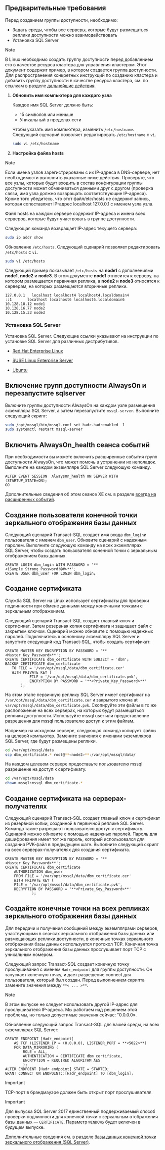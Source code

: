 ## <a name="prerequisites"></a>Предварительные требования

Перед созданием группы доступности, необходимо:

- Задать среды, чтобы все серверы, которые будут размещаться реплики доступности можно взаимодействовать
- Установка SQL Server

>[!NOTE]
>В Linux необходимо создать группу доступности перед добавлением его в качестве ресурса кластера для управления кластером. Этот документ содержит пример, в котором создается группа доступности. Для распространения конкретных инструкций по созданию кластера и добавить группу доступности в качестве ресурса кластера, см. по ссылкам в разделе [дальнейшие действия](#next-steps).

1. **Обновить имя компьютера для каждого узла**

   Каждое имя SQL Server должно быть:
   
   - 15 символов или меньше
   - Уникальный в пределах сети
   
   Чтобы указать имя компьютера, изменить `/etc/hostname`. Следующий сценарий позволяет редактировать `/etc/hostname` с `vi`.

   ```bash
   sudo vi /etc/hostname
   ```

1. **Настройка файла hosts**

>[!NOTE]
>Если имена узлов зарегистрированы с их IP-адреса в DNS-сервере, нет необходимости выполнить указанные ниже действия. Проверьте, что все узлы, которые будут входить в состав конфигурации группы доступности может обмениваться данными друг с другом (проверка связи, имя узла должно возвращать соответствующие IP-адреса). Кроме того убедитесь, что этот файл/etc/hosts не содержит запись, которая сопоставляет IP-адрес localhost 127.0.0.1 с именем узла узла.


   Файл hosts на каждом сервере содержит IP-адреса и имена всех серверов, которые будут участвовать в группе доступности. 

   Следующая команда возвращает IP-адрес текущего сервера:

   ```bash
   sudo ip addr show
   ```

   Обновление `/etc/hosts`. Следующий сценарий позволяет редактировать `/etc/hosts` с `vi`.

   ```bash
   sudo vi /etc/hosts
   ```

   Следующий пример показывает `/etc/hosts` на **node1** с дополнениями **node1**, **node2** и **node3**. В этом документе **node1** относится к серверу, на котором размещается первичная реплика, а **node2** и **node3** относятся к серверам, на которых размещаются вторичные реплики.


   ```
   127.0.0.1   localhost localhost4 localhost4.localdomain4
   ::1       localhost localhost6 localhost6.localdomain6
   10.128.18.12 node1
   10.128.16.77 node2
   10.128.15.33 node3
   ```

### <a name="install-sql-server"></a>Установка SQL Server

Установка SQL Server. Следующие ссылки указывают на инструкции по установке SQL Server для различных дистрибутивов. 

- [Red Hat Enterprise Linux](../linux/quickstart-install-connect-red-hat.md)

- [SUSE Linux Enterprise Server](../linux/quickstart-install-connect-suse.md)

- [Ubuntu](../linux/quickstart-install-connect-ubuntu.md)

## <a name="enable-always-on-availability-groups-and-restart-sqlserver"></a>Включение групп доступности AlwaysOn и перезапустите sqlserver

Включите группы доступности AlwaysOn на каждом узле размещения экземпляра SQL Server, а затем перезапустите `mssql-server`.  Выполните следующий скрипт:

```bash
sudo /opt/mssql/bin/mssql-conf set hadr.hadrenabled  1
sudo systemctl restart mssql-server
```

##  <a name="enable-alwaysonhealth-event-session"></a>Включить AlwaysOn_health сеанса событий 

При необходимости вы можете включить расширенные события групп доступности AlwaysOn, что может помочь в устранении их неполадок. Выполните на каждом экземпляре SQL Server следующую команду. 

```Transact-SQL
ALTER EVENT SESSION  AlwaysOn_health ON SERVER WITH (STARTUP_STATE=ON);
GO
```

Дополнительные сведения об этом сеансе XE см. в разделе [всегда на расширенных событий](http://msdn.microsoft.com/library/dn135324.aspx).

## <a name="create-db-mirroring-endpoint-user"></a>Создание пользователя конечной точки зеркального отображения базы данных

Следующий сценарий Transact-SQL создает имя входа `dbm_login`и пользователя с именем `dbm_user`. Обновите сценарий с надежным паролем. Выполните следующую команду на всех экземплярах SQL Server, чтобы создать пользователя конечной точки с зеркальным отображением базы данных.

```Transact-SQL
CREATE LOGIN dbm_login WITH PASSWORD = '**<1Sample_Strong_Password!@#>**';
CREATE USER dbm_user FOR LOGIN dbm_login;
```

## <a name="create-a-certificate"></a>Создание сертификата

Служба SQL Server на Linux использует сертификаты для проверки подлинности при обмене данными между конечными точками с зеркальным отображением. 

Следующий сценарий Transact-SQL создает главный ключ и сертификат. Затем резервная копия сертификата и защищает файл с закрытым ключом. Сценарий можно обновите с помощью надежных паролей. Подключитесь к основному экземпляру SQL Server и запустите следующий код Transact-SQL, чтобы создать сертификат:

```Transact-SQL
CREATE MASTER KEY ENCRYPTION BY PASSWORD = '**<Master_Key_Password>**';
CREATE CERTIFICATE dbm_certificate WITH SUBJECT = 'dbm';
BACKUP CERTIFICATE dbm_certificate
   TO FILE = '/var/opt/mssql/data/dbm_certificate.cer'
   WITH PRIVATE KEY (
           FILE = '/var/opt/mssql/data/dbm_certificate.pvk',
           ENCRYPTION BY PASSWORD = '**<Private_Key_Password>**'
       );
```

На этом этапе первичную реплику SQL Server имеет сертификат на `/var/opt/mssql/data/dbm_certificate.cer` и закрытого ключа at `var/opt/mssql/data/dbm_certificate.pvk`. Скопируйте эти файлы в то же расположение на всех серверах, на которых будут размещаться реплики доступности. Используйте mssql user или предоставление разрешения для mssql пользователю доступ к этим файлам. 

Например на исходном сервере, следующая команда копирует файлы на целевой компьютер. Замените  **<node2>**  значения с именами экземпляров SQL Server, где будут размещены реплики. 

```bash
cd /var/opt/mssql/data
scp dbm_certificate.* root@**<node2>**:/var/opt/mssql/data/
```

На каждом целевом сервере предоставьте пользователю mssql разрешение на доступ к сертификату.

```bash
cd /var/opt/mssql/data
chown mssql:mssql dbm_certificate.*
```

## <a name="create-the-certificate-on-secondary-servers"></a>Создание сертификата на серверах-получателях

Следующий сценарий Transact-SQL создает главный ключ и сертификат из резервной копии, созданной в первичной реплике SQL Server. Команда также разрешают пользователю доступ к сертификату. Сценарий можно обновите с помощью надежных паролей. Пароль для дешифрования имеет тот же пароль, который использовался для создания PVK-файл в предыдущем шаге. Выполните следующий скрипт на всех серверах-получателях для создания сертификата.

```Transact-SQL
CREATE MASTER KEY ENCRYPTION BY PASSWORD = '**<Master_Key_Password>**';
CREATE CERTIFICATE dbm_certificate   
    AUTHORIZATION dbm_user
    FROM FILE = '/var/opt/mssql/data/dbm_certificate.cer'
    WITH PRIVATE KEY (
    FILE = '/var/opt/mssql/data/dbm_certificate.pvk',
    DECRYPTION BY PASSWORD = '**<Private_Key_Password>**'
            );
```

## <a name="create-the-database-mirroring-endpoints-on-all-replicas"></a>Создайте конечные точки на всех репликах зеркального отображения базы данных

Для передачи и получения сообщений между экземплярами серверов, участвующими в сеансах зеркального отображения базы данных или размещающих реплики доступности, в конечных точках зеркального отображения базы данных используется протокол TCP. Конечная точка зеркального отображения базы данных прослушивает порт TCP с уникальным номером. 

Следующий запрос Transact-SQL создает конечную точку прослушивания с именем `Hadr_endpoint` для группы доступности. Он запускает конечную точку, и дает разрешение connect для пользователя, который был создан. Перед выполнением скрипта замените значения между `**< ... >**`.

>[!NOTE]
>В этом выпуске не следует использовать другой IP-адрес для прослушивателя IP-адреса. Мы работаем над решением этой проблемы, но только допустимые значения сейчас: "0.0.0.0».

Обновление следующий запрос Transact-SQL для вашей среды, на всех экземплярах SQL Server: 

```Transact-SQL
CREATE ENDPOINT [Hadr_endpoint]
    AS TCP (LISTENER_IP = (0.0.0.0), LISTENER_PORT = **<5022>**)
    FOR DATA_MIRRORING (
        ROLE = ALL,
        AUTHENTICATION = CERTIFICATE dbm_certificate,
        ENCRYPTION = REQUIRED ALGORITHM AES
        );
ALTER ENDPOINT [Hadr_endpoint] STATE = STARTED;
GRANT CONNECT ON ENDPOINT::[Hadr_endpoint] TO [dbm_login];
```

>[!IMPORTANT]
>TCP-порт в брандмауэре должен быть открыт порт прослушивателя.

>[!IMPORTANT]
>Для выпуска SQL Server 2017 единственный поддерживаемый способ проверки подлинности для конечной точки с зеркальным отображения базы данных — `CERTIFICATE`. Параметр `WINDOWS` будет включен в будущем выпуске.

Дополнительные сведения см. в разделе [базы данных конечной точки зеркального отображения (SQL Server)](http://msdn.microsoft.com/library/ms179511.aspx).
